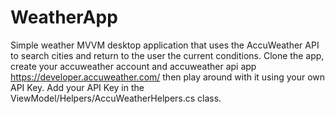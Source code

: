 # WeatherApp

Simple weather MVVM desktop application that uses the AccuWeather API to search cities and return to the user the current conditions. Clone the app, create your accuweather account and accuweather api app https://developer.accuweather.com/ then play around with it using your own API Key. Add your API Key in the ViewModel/Helpers/AccuWeatherHelpers.cs class. 
